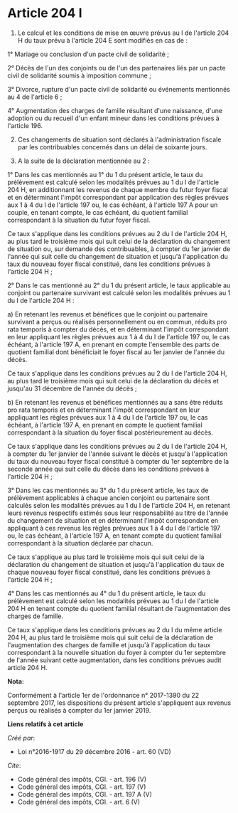 # Article 204 I

1. Le calcul et les conditions de mise en œuvre prévus au I de l'article 204 H du taux prévu à l'article 204 E sont modifiés
en cas de : 

1° Mariage ou conclusion d'un pacte civil de solidarité ; 

2° Décès de l'un des conjoints ou de l'un des partenaires liés par un pacte civil de solidarité soumis à imposition
commune ; 

3° Divorce, rupture d'un pacte civil de solidarité ou événements mentionnés au 4 de l'article 6 ; 

4° Augmentation des charges de famille résultant d'une naissance, d'une adoption ou du recueil d'un enfant mineur dans les
conditions prévues à l'article 196.

2. Ces changements de situation sont déclarés à l'administration fiscale par les contribuables concernés dans un délai de
soixante jours. 

3. A la suite de la déclaration mentionnée au 2 : 

1° Dans les cas mentionnés au 1° du 1 du présent article, le taux du prélèvement est calculé selon les modalités prévues au 1
du I de l'article 204 H, en additionnant les revenus de chaque membre du futur foyer fiscal et en déterminant l'impôt
correspondant par application des règles prévues aux 1 à 4 du I de l'article 197 ou, le cas échéant, à l'article 197 A pour
un couple, en tenant compte, le cas échéant, du quotient familial correspondant à la situation du futur foyer fiscal. 

Ce taux s'applique dans les conditions prévues au 2 du I de l'article 204 H, au plus tard le troisième mois qui suit celui de
la déclaration du changement de situation ou, sur demande des contribuables, à compter du 1er janvier de l'année qui suit
celle du changement de situation et jusqu'à l'application du taux du nouveau foyer fiscal constitué, dans les conditions
prévues à l'article 204 H ; 

2° Dans le cas mentionné au 2° du 1 du présent article, le taux applicable au conjoint ou partenaire survivant est calculé
selon les modalités prévues au 1 du I de l'article 204 H : 

a) En retenant les revenus et bénéfices que le conjoint ou partenaire survivant a perçus ou réalisés personnellement ou en
commun, réduits pro rata temporis à compter du décès, et en déterminant l'impôt correspondant en leur appliquant les règles
prévues aux 1 à 4 du I de l'article 197 ou, le cas échéant, à l'article 197 A, en prenant en compte l'ensemble des parts de
quotient familial dont bénéficiait le foyer fiscal au 1er janvier de l'année du décès. 

Ce taux s'applique dans les conditions prévues au 2 du I de l'article 204 H, au plus tard le troisième mois qui suit celui de
la déclaration du décès et jusqu'au 31 décembre de l'année du décès ; 

b) En retenant les revenus et bénéfices mentionnés au a sans être réduits pro rata temporis et en déterminant l'impôt
correspondant en leur appliquant les règles prévues aux 1 à 4 du I de l'article 197 ou, le cas échéant, à l'article 197 A, en
prenant en compte le quotient familial correspondant à la situation du foyer fiscal postérieurement au décès. 

Ce taux s'applique dans les conditions prévues au 2 du I de l'article 204 H, à compter du 1er janvier de l'année suivant le
décès et jusqu'à l'application du taux du nouveau foyer fiscal constitué à compter du 1er septembre de la seconde année qui
suit celle du décès dans les conditions prévues à l'article 204 H ; 

3° Dans les cas mentionnés au 3° du 1 du présent article, les taux de prélèvement applicables à chaque ancien conjoint ou
partenaire sont calculés selon les modalités prévues au 1 du I de l'article 204 H, en retenant leurs revenus respectifs
estimés sous leur responsabilité au titre de l'année du changement de situation et en déterminant l'impôt correspondant en
appliquant à ces revenus les règles prévues aux 1 à 4 du I de l'article 197 ou, le cas échéant, à l'article 197 A, en tenant
compte du quotient familial correspondant à la situation déclarée par chacun. 

Ce taux s'applique au plus tard le troisième mois qui suit celui de la déclaration du changement de situation et jusqu'à
l'application du taux de chaque nouveau foyer fiscal constitué, dans les conditions prévues à l'article 204 H ; 

4° Dans les cas mentionnés au 4° du 1 du présent article, le taux du prélèvement est calculé selon les modalités prévues au 1
du I de l'article 204 H en tenant compte du quotient familial résultant de l'augmentation des charges de famille. 

Ce taux s'applique dans les conditions prévues au 2 du I du même article 204 H, au plus tard le troisième mois qui suit celui
de la déclaration de l'augmentation des charges de famille et jusqu'à l'application du taux correspondant à la nouvelle
situation du foyer à compter du 1er septembre de l'année suivant cette augmentation, dans les conditions prévues audit
article 204 H.

**Nota:**

Conformément à l'article 1er de l'ordonnance n° 2017-1390 du 22 septembre 2017, les dispositions du présent article
s'appliquent aux revenus perçus ou réalisés à compter du 1er janvier 2019.

**Liens relatifs à cet article**

_Créé par_:

  - Loi n°2016-1917 du 29 décembre 2016 - art. 60 (VD)

_Cite_:

  - Code général des impôts, CGI. - art. 196 (V)
  - Code général des impôts, CGI. - art. 197 (V)
  - Code général des impôts, CGI. - art. 197 A (V)
  - Code général des impôts, CGI. - art. 6 (V)
